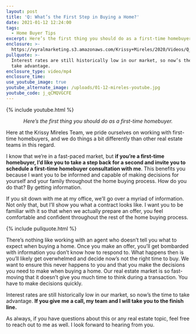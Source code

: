 ```yaml
---
layout: post
title: 'Q: What’s the First Step in Buying a Home?'
date: 2021-01-12 12:24:00
tags:
  - Home Buyer Tips
excerpt: Here’s the first thing you should do as a first-time homebuyer.
enclosure: >-
  https://vyralmarketing.s3.amazonaws.com/Krissy+Mireles/2020/Videos/Q_+What%E2%80%99s+the+First+Step+in+Buying+a+Home_.mp4
pullquote: >-
  Interest rates are still historically low in our market, so now’s the time to
  take advantage.
enclosure_type: video/mp4
enclosure_time:
use_youtube_image: true
youtube_alternate_image: /uploads/01-12-mireles-youtube.jpg
youtube_code: j_qCMQVGCFE
---
```


{% include youtube.html %}

<center><em>Here’s the first thing you should do as a first-time homebuyer.</em></center>

Here at the Krissy Mireles Team, we pride ourselves on working with first-time homebuyers, and we do things a bit differently than other real estate teams in this regard.&nbsp;

I know that we’re in a fast-paced market, but **if you’re a first-time homebuyer, I’d like you to take a step back for a second and invite you to schedule a first-time homebuyer consultation with me**. This benefits you because I want you to be informed and capable of making decisions for yourself and your family throughout the home buying process. How do you do that? By getting information.&nbsp;

If you sit down with me at my office, we’ll go over a myriad of information. Not only that, but I’ll show you what a contract looks like. I want you to be familiar with it so that when we actually prepare an offer, you feel comfortable and confident throughout the rest of the home buying process.&nbsp;

{% include pullquote.html %}

There’s nothing like working with an agent who doesn’t tell you what to expect when buying a home. Once you make an offer, you’ll get bombarded with information you don’t know how to respond to. What happens then is you’ll likely get overwhelmed and decide now’s not the right time to buy. We want to ensure this never happens to you and that you make the decisions you need to make when buying a home. Our real estate market is so fast-moving that it doesn’t give you much time to think during a transaction. You have to make decisions quickly.&nbsp;

Interest rates are still historically low in our market, so now’s the time to take advantage. **If you give me a call, my team and I will take you to the finish line.**&nbsp;

As always, if you have questions about this or any real estate topic, feel free to reach out to me as well. I look forward to hearing from you.
